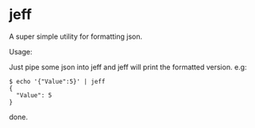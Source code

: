jeff
====

A super simple utility for formatting json.

Usage:

Just pipe some json into jeff and jeff will print the formatted version. e.g:

    $ echo '{"Value":5}' | jeff
    {
      "Value": 5
    }

done.
